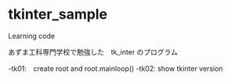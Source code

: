 # tkinter_sample
Learning code 

あずま工科専門学校で勉強した　tk_inter のプログラム

-tk01:　create root and root.mainloop()
-tk02: show tkinter version 
